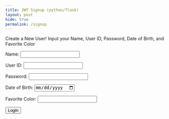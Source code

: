 ```yaml
---
title: JWT Signup (python/flask)
layout: post
hide: true
permalink: /signup
---
```


<!-- 
A simple HTML login form with a Login action when button is pressed.  

The form triggers the login_user function defined in the JavaScript below when the Login button is pressed.
-->

<p>Create a New User! Input your Name, User ID, Password, Date of Birth, and Favorite Color</p>

<form action="javascript:signup_user()">
    <p><label>
        Name:
        <input type="text" name="name" id="name" required>
    </label></p>
    <p><label>
        User ID:
        <input type="text" name="uid" id="uid" required>
    </label></p>
        <p><label>
        Password:
        <input type="password" name="password" id="password" required>
    </label></p>
        <p><label>
        Date of Birth:
        <input type="date" name="dob" id="dob" required>
    </label></p>
        <p><label>
        Favorite Color:
        <input type="text" name="color" id="color" required>
    </label></p>
    <p>
        <button>Login</button>
    </p>

<!-- 
Below JavaScript code is designed to handle user authentication in a web application. It's written to work with a backend server that uses JWT (JSON Web Tokens) for authentication.

The script defines a function when the page loads. This function is triggered when the Login button in the HTML form above is pressed. 
 -->
<script type="module">
    // uri variable and options object are obtained from config.js
    import { uri, options } from '{{site.baseurl}}/assets/js/api/config.js';

function signup_user() {
    // Set Create User endpoint
    const url = uri + '/api/users/signup';

    // Set body of request to include signup data from DOM
    const body = {
        name: document.getElementById("name").value,
        uid: document.getElementById("uid").value,
        password: document.getElementById("password").value,
        dob: document.getElementById("dob").value,
        color: document.getElementById("color").value,
    };

    // Change options according to Authentication requirements
    const createOptions = {
        ...options,
        method: 'POST',
        cache: 'no-cache',
        body: JSON.stringify(body)
    };

    // Fetch to create user
    fetch(url, createOptions)
        .then(response => {
            if (!response.ok) {
                const errorMsg = 'Signup error: ' + response.status;
                console.log(errorMsg);
                alert("Error creating user");
                return;
            }

            // Success - user created
            alert("User created successfully!");
            // Optionally, you can redirect to a login page or handle it as needed
        })
        .catch(err => {
            console.error(err);
        });
}
    // Attach signup_user to the window object, allowing access to form action
    window.signup_user = signup_user;
</script>
